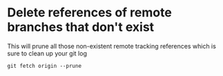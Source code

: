 # Delete references of remote branches that don't exist

This will prune all those non-existent remote tracking references which is sure to clean up your git log
```git
git fetch origin --prune
```

